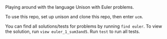 Playing around with the language Unison with Euler problems.

To use this repo, set up unison and clone this repo, then enter `ucm`.

You can find all solutions/tests for problems by running `find euler`. To
view the solution, run `view euler_1_sum3and5`. Run `test` to run all tests.
